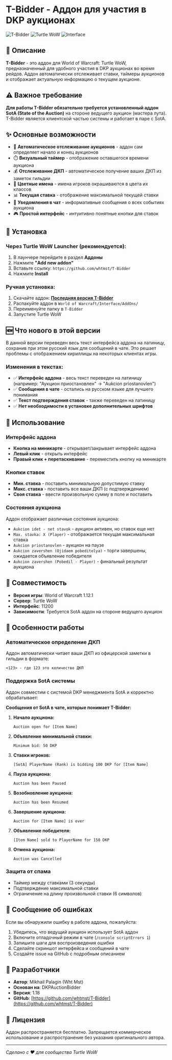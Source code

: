 # T-Bidder - Аддон для участия в DKP аукционах

![T-Bidder](https://img.shields.io/badge/Version-1.18-green)
![Turtle WoW](https://img.shields.io/badge/For-Turtle_WoW-blue)
![Interface](https://img.shields.io/badge/Interface-11200-orange)

## 📖 Описание

**T-Bidder** - это аддон для World of Warcraft: Turtle WoW, предназначенный для удобного участия в DKP аукционах во время рейдов. Аддон автоматически отслеживает ставки, таймеры аукционов и отображает актуальную информацию о текущем аукционе.

## ⚠️ Важное требование

**Для работы T-Bidder обязательно требуется установленный аддон SotA (State of the Auction)** на стороне ведущего аукцион (мастера лута). T-Bidder является клиентской частью системы и работает в паре с SotA.

## ✨ Основные возможности

- 🎯 **Автоматическое отслеживание аукционов** - аддон сам определяет начало и конец аукционов
- ⏱️ **Визуальный таймер** - отображение оставшегося времени аукциона
- 💰 **Отслеживание ДКП** - автоматическое получение ваших ДКП из заметок гильдии
- 🎨 **Цветные имена** - имена игроков окрашиваются в цвета их классов
- 📊 **Текущая ставка** - отображение максимальной текущей ставки
- 🔔 **Уведомления в чат** - информативные сообщения о всех событиях аукциона
- 🎮 **Простой интерфейс** - интуитивно понятные кнопки для ставок

## 🚀 Установка

### Через Turtle WoW Launcher (рекомендуется):
1. В лаунчере перейдите в раздел **Аддоны**
2. Нажмите **"Add new addon"**
3. Вставьте ссылку: `https://github.com/whtmst/T-Bidder`
4. Нажмите **Install**

### Ручная установка:
1. Скачайте аддон: **[Последняя версия T-Bidder](https://github.com/whtmst/T-Bidder/archive/english.zip)**
2. Распакуйте аддон в `World of Warcraft/Interface/AddOns/`
3. Переименуйте папку в `T-Bidder`
4. Запустите Turtle WoW

## 🆕 Что нового в этой версии

В данной версии переведен весь текст интерфейса аддона на латиницу, сохранив при этом русский язык для сообщений в чате. Это решает проблемы с отображением кириллицы на некоторых клиентах игры.

### Изменения в текстах:
- ✅ **Интерфейс аддона** - весь текст переведен на латиницу (например: "Аукцион приостановлен" → "Aukcion priostanovlen")
- ✅ **Сообщения в чате** - остались на русском языке для лучшего понимания
- ✅ **Текст подтверждения ставок** - также переведен на латиницу
- ✅ **Нет необходимости в установке дополнительных шрифтов**

## 🎯 Использование

### Интерфейс аддона
- **Кнопка на миникарте** - открывает/закрывает интерфейс аддона
- **Левый клик** - открыть интерфейс
- **Правый клик + перетаскивание** - переместить кнопку на миникарте

### Кнопки ставок
- **Мин. ставка** - поставить минимальную допустимую ставку
- **Макс. ставка** - поставить все ваши ДКП (с подтверждением)
- **Своя ставка** - ввести произвольную сумму в поле и поставить

### Состояния аукциона
Аддон отображает различные состояния аукциона:
- `Aukcion idet - net stavok` - аукцион активен, но ставок еще нет
- `Max. stavka: X (Player)` - отображается текущая максимальная ставка
- `Aukcion priostanovlen` - аукцион на паузе
- `Aukcion zavershen (Ojidaem pobeditelya)` - торги завершены, ожидается объявление победителя
- `Aukcion zavershen (Pobedil - Player)` - финальный результат аукциона

## 🔧 Совместимость

- **Версия игры**: World of Warcraft 1.12.1
- **Сервер**: Turtle WoW
- **Интерфейс**: 11200
- **Зависимости**: Требуется SotA аддон на стороне ведущего аукцион

## 📝 Особенности работы

### Автоматическое определение ДКП
Аддон автоматически читает ваши ДКП из офицерской заметки в гильдии в формате:
```
<123> - где 123 это количество ДКП
```

### Поддержка SotA системы
Аддон совместим с системой DKP менеджмента SotA и корректно обрабатывает:

**Сообщения от SotA в чате, которые понимает T-Bidder:**

1. **Начало аукциона:**
   ```
   Auction open for [Item Name]
   ```

2. **Объявление минимальной ставки:**
   ```
   Minimum bid: 50 DKP
   ```

3. **Ставки игроков:**
   ```
   [SotA] PlayerName (Rank) is bidding 100 DKP for [Item Name]
   ```

4. **Пауза аукциона:**
   ```
   Auction has been Paused
   ```

5. **Возобновление аукциона:**
   ```
   Auction has been Resumed
   ```

6. **Завершение аукциона:**
   ```
   Auction for [Item Name] is over
   ```

7. **Объявление победителя:**
   ```
   [Item Name] sold to PlayerName for 150 DKP
   ```

8. **Отмена аукциона:**
   ```
   Auction was Cancelled
   ```

### Защита от спама
- Таймер между ставками (3 секунды)
- Подтверждение максимальной ставки
- Ограничение на длину произвольной ставки (6 символов)

## 🐛 Сообщение об ошибках

Если вы обнаружили ошибку в работе аддона, пожалуйста:

1. Убедитесь, что ведущий аукцион использует SotA аддон
2. Включите отладочный режим в чате (`/console scriptErrors 1`)
3. Запишите шаги для воспроизведения ошибки
4. Сделайте скриншот интерфейса и сообщений в чате
5. Создайте issue на GitHub с подробным описанием

## 👥 Разработчики

- **Автор**: Mikhail Palagin (Wht Mst)
- **Основан на**: DKPAuctionBidder
- **Версия**: 1.18
- **GitHub**: [https://github.com/whtmst/T-Bidder](https://github.com/whtmst/T-Bidder)

## 📄 Лицензия

Аддон распространяется бесплатно. Запрещается коммерческое использование и распространение без указания оригинального автора.

---

*Сделано с ❤️ для сообщества Turtle WoW*
